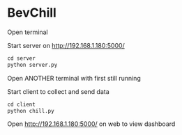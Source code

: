 # BevChill

Open terminal

Start server on http://192.168.1.180:5000/
```python
cd server
python server.py
```

Open ANOTHER terminal with first still running

Start client to collect and send data
```python
cd client
python chill.py
```

Open http://192.168.1.180:5000/ on web to view dashboard

